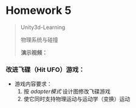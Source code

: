 # Homework 5

> Unity3d-Learning 
>
> 物理系统与碰撞
>
> **演示视频：** 

### 改进飞碟（Hit UFO）游戏：

- 游戏内容要求：
  1. 按 *adapter模式* 设计图修改飞碟游戏
  2. 使它同时支持物理运动与运动学（变换）运动